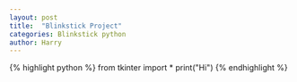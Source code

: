 ```yaml
---
layout: post
title:  "Blinkstick Project"
categories: Blinkstick python
author: Harry
---
```


{% highlight python %}
from tkinter import *
print("Hi")
{% endhighlight %}